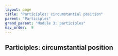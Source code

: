 ```yaml
---
layout: page
title: "Participles: circumstantial position"
parent: "Participles"
grand_parent: "Module 3: participles"
nav_order:  9
---
```



## Participles: circumstantial position